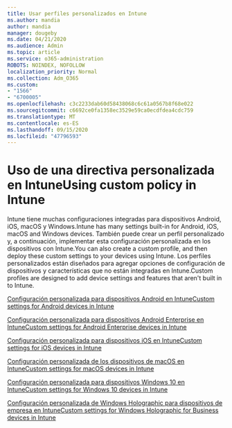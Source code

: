 ```yaml
---
title: Usar perfiles personalizados en Intune
ms.author: mandia
author: mandia
manager: dougeby
ms.date: 04/21/2020
ms.audience: Admin
ms.topic: article
ms.service: o365-administration
ROBOTS: NOINDEX, NOFOLLOW
localization_priority: Normal
ms.collection: Adm_O365
ms.custom:
- "1566"
- "6700005"
ms.openlocfilehash: c3c2233dab60d58438068c6c61a0567b8f68e022
ms.sourcegitcommit: c6692ce0fa1358ec3529e59ca0ecdfdea4cdc759
ms.translationtype: MT
ms.contentlocale: es-ES
ms.lasthandoff: 09/15/2020
ms.locfileid: "47796593"
---
```

# <a name="using-custom-policy-in-intune"></a><span data-ttu-id="963d2-102">Uso de una directiva personalizada en Intune</span><span class="sxs-lookup"><span data-stu-id="963d2-102">Using custom policy in Intune</span></span>

<span data-ttu-id="963d2-103">Intune tiene muchas configuraciones integradas para dispositivos Android, iOS, macOS y Windows.</span><span class="sxs-lookup"><span data-stu-id="963d2-103">Intune has many settings built-in for Android, iOS, macOS and Windows devices.</span></span> <span data-ttu-id="963d2-104">También puede crear un perfil personalizado y, a continuación, implementar esta configuración personalizada en los dispositivos con Intune.</span><span class="sxs-lookup"><span data-stu-id="963d2-104">You can also create a custom profile, and then deploy these custom settings to your devices using Intune.</span></span> <span data-ttu-id="963d2-105">Los perfiles personalizados están diseñados para agregar opciones de configuración de dispositivos y características que no están integradas en Intune.</span><span class="sxs-lookup"><span data-stu-id="963d2-105">Custom profiles are designed to add device settings and features that aren't built in to Intune.</span></span>

[<span data-ttu-id="963d2-106">Configuración personalizada para dispositivos Android en Intune</span><span class="sxs-lookup"><span data-stu-id="963d2-106">Custom settings for Android devices in Intune</span></span>](https://docs.microsoft.com/intune/custom-settings-android)

[<span data-ttu-id="963d2-107">Configuración personalizada para dispositivos Android Enterprise en Intune</span><span class="sxs-lookup"><span data-stu-id="963d2-107">Custom settings for Android Enterprise devices in Intune</span></span>](https://docs.microsoft.com/intune/custom-settings-android-for-work)

[<span data-ttu-id="963d2-108">Configuración personalizada para dispositivos iOS en Intune</span><span class="sxs-lookup"><span data-stu-id="963d2-108">Custom settings for iOS devices in Intune</span></span>](https://docs.microsoft.com/intune/custom-settings-ios)

[<span data-ttu-id="963d2-109">Configuración personalizada de los dispositivos de macOS en Intune</span><span class="sxs-lookup"><span data-stu-id="963d2-109">Custom settings for macOS devices in Intune</span></span>](https://docs.microsoft.com/intune/custom-settings-macos)

[<span data-ttu-id="963d2-110">Configuración personalizada para dispositivos Windows 10 en Intune</span><span class="sxs-lookup"><span data-stu-id="963d2-110">Custom settings for Windows 10 devices in Intune</span></span>](https://docs.microsoft.com/intune/custom-settings-windows-10)

[<span data-ttu-id="963d2-111">Configuración personalizada de Windows Holographic para dispositivos de empresa en Intune</span><span class="sxs-lookup"><span data-stu-id="963d2-111">Custom settings for Windows Holographic for Business devices in Intune</span></span>](https://docs.microsoft.com/intune/custom-settings-windows-holographic)
